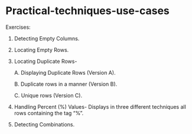 # Practical-techniques-use-cases

Exercises:

1.	Detecting Empty Columns.

2.	Locating Empty Rows.

3.	Locating Duplicate Rows-

    A. Displaying Duplicate Rows (Version A).

    B. Duplicate rows in a manner (Version B).

    C. Unique rows (Version C).

4.	Handling Percent (%) Values- 
Displays in three different techniques all rows containing the tag “%”.

5.	Detecting Combinations.

